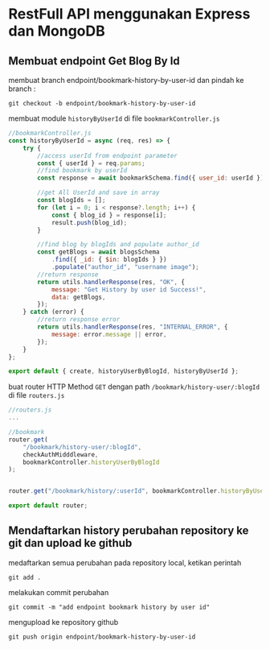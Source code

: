# RestFull API menggunakan Express dan MongoDB

## Membuat endpoint Get Blog By Id

membuat branch endpoint/bookmark-history-by-user-id dan pindah ke branch :

```console
git checkout -b endpoint/bookmark-history-by-user-id
```

membuat module `historyByUserId` di file `bookmarkController.js`

```js
//bookmarkController.js
const historyByUserId = async (req, res) => {
    try {
        //access userId from endpoint parameter
        const { userId } = req.params;
        //find bookmark by userId
        const response = await bookmarkSchema.find({ user_id: userId });

        //get All UserId and save in array
        const blogIds = [];
        for (let i = 0; i < response?.length; i++) {
            const { blog_id } = response[i];
            result.push(blog_id);
        }

        //find blog by blogIds and populate author_id
        const getBlogs = await blogsSchema
            .find({ _id: { $in: blogIds } })
            .populate("author_id", "username image");
        //return response
        return utils.handlerResponse(res, "OK", {
            message: "Get History by user id Success!",
            data: getBlogs,
        });
    } catch (error) {
        //return response error
        return utils.handlerResponse(res, "INTERNAL_ERROR", {
            message: error.message || error,
        });
    }
};

export default { create, historyUserByBlogId, historyByUserId };
```

buat router HTTP Method `GET` dengan path `/bookmark/history-user/:blogId` di file `routers.js`

```js
//routers.js
...

//bookmark
router.get(
    "/bookmark/history-user/:blogId",
    checkAuthMidddleware,
    bookmarkController.historyUserByBlogId
);


router.get("/bookmark/history/:userId", bookmarkController.historyByUserId);

export default router;

```

## Mendaftarkan history perubahan repository ke git dan upload ke github

medaftarkan semua perubahan pada repository local, ketikan perintah

```console
git add .
```

melakukan commit perubahan

```console
git commit -m "add endpoint bookmark history by user id"
```

mengupload ke repository github

```console
git push origin endpoint/bookmark-history-by-user-id
```
